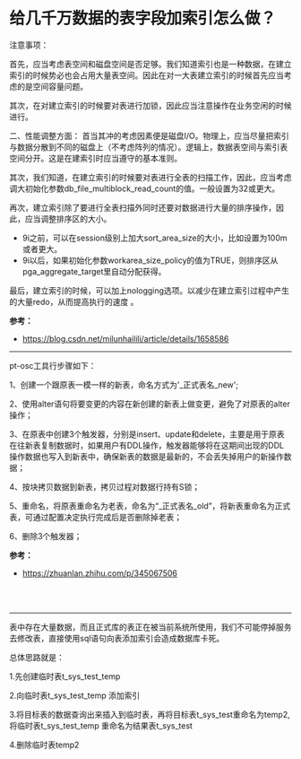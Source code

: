 # 给几千万数据的表字段加索引怎么做？

注意事项：

首先，应当考虑表空间和磁盘空间是否足够。我们知道索引也是一种数据，在建立索引的时候势必也会占用大量表空间。因此在对一大表建立索引的时候首先应当考虑的是空间容量问题。

其次，在对建立索引的时候要对表进行加锁，因此应当注意操作在业务空闲的时候进行。

二、性能调整方面：
首当其冲的考虑因素便是磁盘I/O。物理上，应当尽量把索引与数据分散到不同的磁盘上（不考虑阵列的情况）。逻辑上，数据表空间与索引表空间分开。这是在建索引时应当遵守的基本准则。

其次，我们知道，在建立索引的时候要对表进行全表的扫描工作，因此，应当考虑调大初始化参数db_file_multiblock_read_count的值。一般设置为32或更大。

再次，建立索引除了要进行全表扫描外同时还要对数据进行大量的排序操作，因此，应当调整排序区的大小。
- 9i之前，可以在session级别上加大sort_area_size的大小，比如设置为100m或者更大。
- 9i以后，如果初始化参数workarea_size_policy的值为TRUE，则排序区从pga_aggregate_target里自动分配获得。

最后，建立索引的时候，可以加上nologging选项。以减少在建立索引过程中产生的大量redo，从而提高执行的速度 。


**参考：** 
- https://blog.csdn.net/milunhailili/article/details/1658586

****

pt-osc工具行步骤如下：

1、创建一个跟原表一模一样的新表，命名方式为'_正式表名_new';

2、使用alter语句将要变更的内容在新创建的新表上做变更，避免了对原表的alter操作；

3、在原表中创建3个触发器，分别是insert、update和delete，主要是用于原表在往新表复制数据时，如果用户有DDL操作，触发器能够将在这期间出现的DDL操作数据也写入到新表中，确保新表的数据是最新的，不会丢失掉用户的新操作数据；

4、按块拷贝数据到新表，拷贝过程对数据行持有S锁；

5、重命名，将原表重命名为老表，命名为“_正式表名_old”，将新表重命名为正式表，可通过配置决定执行完成后是否删除掉老表；

6、删除3个触发器；


**参考：**
- https://zhuanlan.zhihu.com/p/345067506

<br></br>
****

表中存在大量数据，而且正式库的表正在被当前系统所使用，我们不可能停掉服务去修改表，直接使用sql语句向表添加索引会造成数据库卡死。

总体思路就是：

1.先创建临时表t_sys_test_temp

2.向临时表t_sys_test_temp 添加索引

3.将目标表的数据查询出来插入到临时表，再将目标表t_sys_test重命名为temp2,将临时表t_sys_test_temp 重命名为结果表t_sys_test

4.删除临时表temp2

